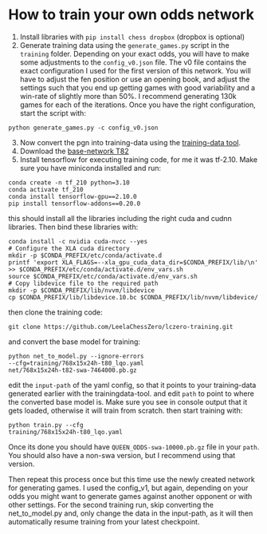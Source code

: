 # How to train your own odds network
1. Install libraries with `pip install chess dropbox` (dropbox is optional)
2. Generate training data using the `generate_games.py` script in the `training` folder. Depending on your exact odds, you will have to make some adjustments to the `config_v0.json` file. The v0 file contains the exact configuration I used for the first version of this network. You will have to adjust the fen position or use an opening book, and adjust the settings such that you end up getting games with good variability and a win-rate of slightly more than 50%. I recommend generating 130k games for each of the iterations. Once you have the right configuration, start the script with:
```
python generate_games.py -c config_v0.json
```
3. Now convert the pgn into training-data using the [training-data tool](https://github.com/DanielUranga/trainingdata-tool).
4. Download the [base-network T82](https://storage.lczero.org/files/768x15x24h-t82-swa-7464000.pb.gz)
5. Install tensorflow for executing training code, for me it was tf-2.10. Make sure you have miniconda installed and run:
```
conda create -n tf_210 python=3.10
conda activate tf_210
conda install tensorflow-gpu==2.10.0
pip install tensorflow-addons==0.20.0
```
this should install all the libraries including the right cuda and cudnn libraries. Then bind these libraries with:
```
conda install -c nvidia cuda-nvcc --yes
# Configure the XLA cuda directory
mkdir -p $CONDA_PREFIX/etc/conda/activate.d
printf 'export XLA_FLAGS=--xla_gpu_cuda_data_dir=$CONDA_PREFIX/lib/\n' >> $CONDA_PREFIX/etc/conda/activate.d/env_vars.sh
source $CONDA_PREFIX/etc/conda/activate.d/env_vars.sh
# Copy libdevice file to the required path
mkdir -p $CONDA_PREFIX/lib/nvvm/libdevice
cp $CONDA_PREFIX/lib/libdevice.10.bc $CONDA_PREFIX/lib/nvvm/libdevice/ 
```
then clone the training code:
```
git clone https://github.com/LeelaChessZero/lczero-training.git
```
and convert the base model for training:
```
python net_to_model.py --ignore-errors
--cfg=training/768x15x24h-t80_lqo.yaml
net/768x15x24h-t82-swa-7464000.pb.gz
```
edit the `input-path` of the yaml config, so that it points to your training-data generated earlier with the trainingdata-tool. and edit `path` to point to where the converted base model is. Make sure you see in console output that it gets loaded, otherwise it will train from scratch.
then start training with:
```
python train.py --cfg
training/768x15x24h-t80_lqo.yaml
```
Once its done you should have `QUEEN_ODDS-swa-10000.pb.gz` file in your `path`. You should also have a non-swa version, but I recommend using that version.

Then repeat this process once but this time use the newly created network for generating games. I used the config_v1, but again, depending on your odds you might want to generate games against another opponent or with other settings. For the second training run, skip converting the net_to_model.py and, only change the data in the input-path, as it will then automatically resume training from your latest checkpoint.
